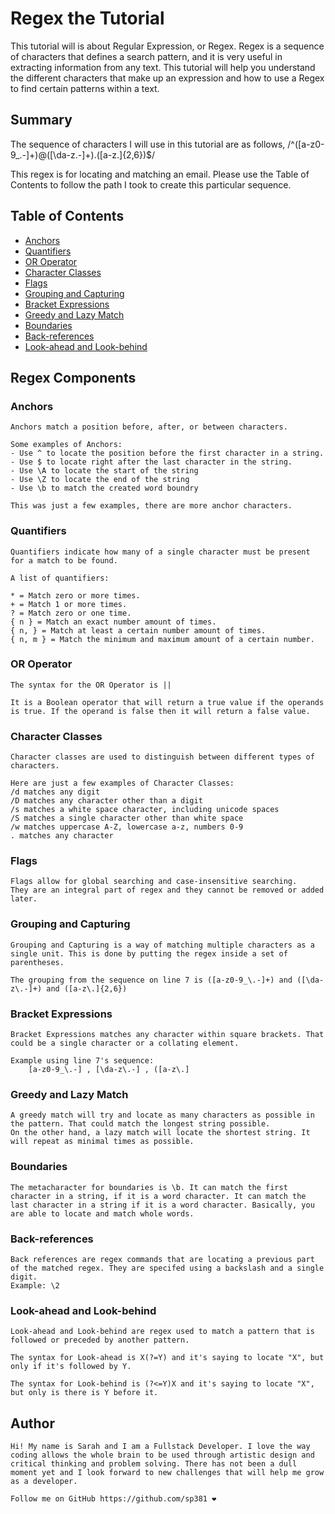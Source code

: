 # Regex the Tutorial

This tutorial will is about Regular Expression, or Regex. Regex is a sequence of characters that defines a search pattern, and it is very useful in extracting information from any text.  This tutorial will help you understand the different characters that make up an expression and how to use a Regex to find certain patterns within a text.  

## Summary

The sequence of characters I will use in this tutorial are as follows,  /^([a-z0-9_\.-]+)@([\da-z\.-]+)\.([a-z\.]{2,6})$/ 

This regex is for locating and matching an email. Please use the Table of Contents to follow the path I took to create this particular sequence. 




## Table of Contents

- [Anchors](#anchors)
- [Quantifiers](#quantifiers)
- [OR Operator](#or-operator)
- [Character Classes](#character-classes)
- [Flags](#flags)
- [Grouping and Capturing](#grouping-and-capturing)
- [Bracket Expressions](#bracket-expressions)
- [Greedy and Lazy Match](#greedy-and-lazy-match)
- [Boundaries](#boundaries)
- [Back-references](#back-references)
- [Look-ahead and Look-behind](#look-ahead-and-look-behind)

## Regex Components

### Anchors
    Anchors match a position before, after, or between characters.

    Some examples of Anchors: 
    - Use ^ to locate the position before the first character in a string.
    - Use $ to locate right after the last character in the string.   
    - Use \A to locate the start of the string 
    - Use \Z to locate the end of the string 
    - Use \b to match the created word boundry 

    This was just a few examples, there are more anchor characters.

### Quantifiers
    Quantifiers indicate how many of a single character must be present for a match to be found. 

    A list of quantifiers: 

    * = Match zero or more times. 
    + = Match 1 or more times.
    ? = Match zero or one time.
    { n } = Match an exact number amount of times.
    { n, } = Match at least a certain number amount of times. 
    { n, m } = Match the minimum and maximum amount of a certain number. 


### OR Operator
    The syntax for the OR Operator is ||

    It is a Boolean operator that will return a true value if the operands is true. If the operand is false then it will return a false value. 

### Character Classes
    Character classes are used to distinguish between different types of characters. 

    Here are just a few examples of Character Classes: 
    /d matches any digit
    /D matches any character other than a digit
    /s matches a white space character, including unicode spaces
    /S matches a single character other than white space
    /w matches uppercase A-Z, lowercase a-z, numbers 0-9
    . matches any character  

### Flags

    Flags allow for global searching and case-insensitive searching. 
    They are an integral part of regex and they cannot be removed or added later. 


### Grouping and Capturing

    Grouping and Capturing is a way of matching multiple characters as a single unit. This is done by putting the regex inside a set of parentheses. 
 
    The grouping from the sequence on line 7 is ([a-z0-9_\.-]+) and ([\da-z\.-]+) and ([a-z\.]{2,6})
    

### Bracket Expressions

    Bracket Expressions matches any character within square brackets. That could be a single character or a collating element. 

    Example using line 7's sequence:
        [a-z0-9_\.-] , [\da-z\.-] , ([a-z\.]

### Greedy and Lazy Match

    A greedy match will try and locate as many characters as possible in the pattern. That could match the longest string possible.  
    On the other hand, a lazy match will locate the shortest string. It will repeat as minimal times as possible. 

### Boundaries

    The metacharacter for boundaries is \b. It can match the first character in a string, if it is a word character. It can match the last character in a string if it is a word character. Basically, you are able to locate and match whole words. 

### Back-references

    Back references are regex commands that are locating a previous part of the matched regex. They are specifed using a backslash and a single digit. 
    Example: \2

### Look-ahead and Look-behind

    Look-ahead and Look-behind are regex used to match a pattern that is followed or preceded by another pattern. 

    The syntax for Look-ahead is X(?=Y) and it's saying to locate "X", but only if it's followed by Y. 

    The syntax for Look-behind is (?<=Y)X and it's saying to locate "X", but only is there is Y before it. 

## Author

    Hi! My name is Sarah and I am a Fullstack Developer. I love the way coding allows the whole brain to be used through artistic design and critical thinking and problem solving. There has not been a dull moment yet and I look forward to new challenges that will help me grow as a developer. 

    Follow me on GitHub https://github.com/sp381 ❤️